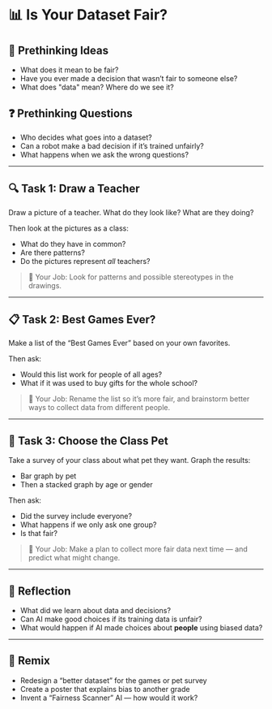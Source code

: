 # 📊 Is Your Dataset Fair?

## 💭 Prethinking Ideas
- What does it mean to be fair?
- Have you ever made a decision that wasn’t fair to someone else?
- What does "data" mean? Where do we see it?

## ❓ Prethinking Questions
- Who decides what goes into a dataset?
- Can a robot make a bad decision if it’s trained unfairly?
- What happens when we ask the wrong questions?

---

## 🔍 Task 1: Draw a Teacher

Draw a picture of a teacher. What do they look like? What are they doing?

Then look at the pictures as a class:
- What do they have in common?
- Are there patterns?
- Do the pictures represent *all* teachers?

> 🎯 Your Job: Look for patterns and possible stereotypes in the drawings.

---

## 📋 Task 2: Best Games Ever?

Make a list of the “Best Games Ever” based on your own favorites.

Then ask:
- Would this list work for people of all ages?
- What if it was used to buy gifts for the whole school?

> 🎯 Your Job: Rename the list so it’s more fair, and brainstorm better ways to collect data from different people.

---

## 🐾 Task 3: Choose the Class Pet

Take a survey of your class about what pet they want. Graph the results:
- Bar graph by pet
- Then a stacked graph by age or gender

Then ask:
- Did the survey include everyone?
- What happens if we only ask one group?
- Is that fair?

> 🎯 Your Job: Make a plan to collect more fair data next time — and predict what might change.

---

## 💬 Reflection

- What did we learn about data and decisions?
- Can AI make good choices if its training data is unfair?
- What would happen if AI made choices about **people** using biased data?

---

## 🎨 Remix

- Redesign a “better dataset” for the games or pet survey
- Create a poster that explains bias to another grade
- Invent a “Fairness Scanner” AI — how would it work?
